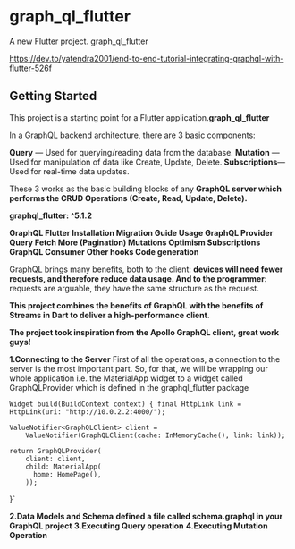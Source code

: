 # graph_ql_flutter

A new Flutter project. graph_ql_flutter

https://dev.to/yatendra2001/end-to-end-tutorial-integrating-graphql-with-flutter-526f

## Getting Started

This project is a starting point for a Flutter application.**graph_ql_flutter**

In a GraphQL backend architecture, there are 3 basic components:

**Query** — Used for querying/reading data from the database.
**Mutation** — Used for manipulation of data like Create, Update, Delete.
**Subscriptions**— Used for real-time data updates.


These 3 works as the basic building blocks of any 
**GraphQL server which performs the CRUD Operations (Create, Read, Update, Delete).**



**graphql_flutter: ^5.1.2**


**GraphQL Flutter
Installation
Migration Guide
Usage
GraphQL Provider
Query
Fetch More (Pagination)
Mutations
Optimism
Subscriptions
GraphQL Consumer
Other hooks
Code generation**



GraphQL brings many benefits, both to the client: 
**devices will need fewer requests, and therefore reduce data usage. And to the programmer**: requests are arguable, 
they have the same structure as the request.

**This project combines the benefits of GraphQL with the benefits of Streams in Dart to deliver a high-performance client**.

**The project took inspiration from the Apollo GraphQL client, great work guys!**


**1.Connecting to the Server**
First of all the operations, a connection to the server is the most important part. 
So, for that, we will be wrapping our whole application i.e. 
the MaterialApp widget to a widget called GraphQLProvider which is defined in the graphql_flutter package

``Widget build(BuildContext context) {
final HttpLink link = HttpLink(uri: "http://10.0.2.2:4000/");``

    ValueNotifier<GraphQLClient> client =
        ValueNotifier(GraphQLClient(cache: InMemoryCache(), link: link));

    return GraphQLProvider(
        client: client,
        child: MaterialApp(
          home: HomePage(),
        ));
}`


**2.Data Models and Schema**
**defined a file called schema.graphql in your GraphQL project**
**3.Executing Query operation**
**4.Executing Mutation Operation**

